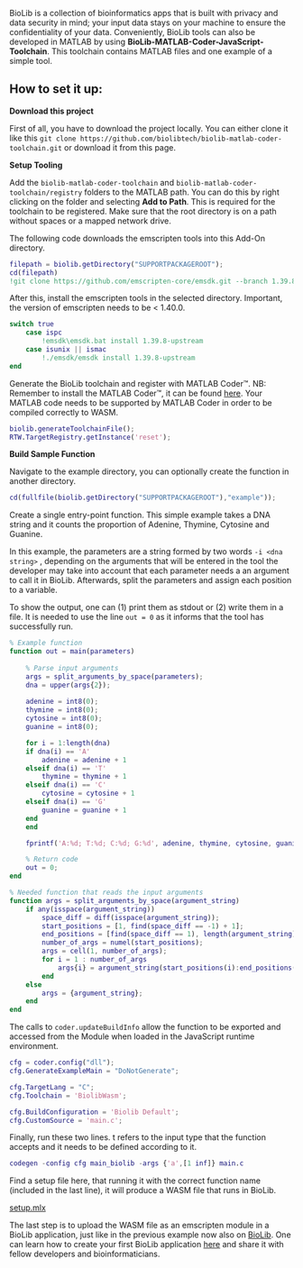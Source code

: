 BioLib is a collection of bioinformatics apps that is built with privacy and data security in mind; your input data stays on your machine to ensure the confidentiality of your data. Conveniently, BioLib tools can also be developed in MATLAB by using **BioLib-MATLAB-Coder-JavaScript-Toolchain**. This toolchain contains MATLAB files and one example of a simple tool.

## How to set it up:
**Download this project**

First of all, you have to download the project locally. You can either clone it like this `git clone https://github.com/biolibtech/biolib-matlab-coder-toolchain.git` or download it from this page.

**Setup Tooling**

Add the `biolib-matlab-coder-toolchain` and `biolib-matlab-coder-toolchain/registry` folders to the MATLAB path. You can do this by right clicking on the folder and selecting **Add to Path**. This is required for the toolchain to be registered. Make sure that the root directory is on a path without spaces or a mapped network drive.

The following code downloads the emscripten tools into this Add-On directory.

```matlab
filepath = biolib.getDirectory("SUPPORTPACKAGEROOT");
cd(filepath)
!git clone https://github.com/emscripten-core/emsdk.git --branch 1.39.8
```

After this, install the emscripten tools in the selected directory.  Important, the version of emscripten needs to be < 1.40.0. 

```matlab
switch true
    case ispc
        !emsdk\emsdk.bat install 1.39.8-upstream
    case isunix || ismac
        !./emsdk/emsdk install 1.39.8-upstream 
end
```

Generate the BioLib toolchain and register with MATLAB Coder™.  NB: Remember to install the MATLAB Coder™, it can be found [here](https://se.mathworks.com/help/coder/getting-started-with-matlab-coder.html). Your MATLAB code needs to be supported by MATLAB Coder in order to be compiled correctly to WASM. 

```matlab
biolib.generateToolchainFile();
RTW.TargetRegistry.getInstance('reset');
```

**Build Sample Function**

Navigate to the example directory, you can optionally create the function in another directory.

```matlab
cd(fullfile(biolib.getDirectory("SUPPORTPACKAGEROOT"),"example"));
```

Create a single entry-point function. This simple example takes a DNA string and it counts the proportion of Adenine, Thymine, Cytosine and Guanine. 

 In this example, the parameters are a string formed by two words `-i <dna string>`  , depending on the arguments that will be entered in the tool the developer may take into account that each parameter needs a an argument to call it in BioLib. Afterwards, split the parameters and assign each position to a variable.

To show the output, one can (1) print them as stdout or (2) write them in a file. It is needed to use the line `out = 0` as it informs that the tool has successfully run. 

```matlab
% Example function
function out = main(parameters)
	
	% Parse input arguments
	args = split_arguments_by_space(parameters);
	dna = upper(args{2});
	
	adenine = int8(0);
	thymine = int8(0);
	cytosine = int8(0);
	guanine = int8(0);

	for i = 1:length(dna)
    if dna(i) == 'A'
        adenine = adenine + 1
    elseif dna(i) == 'T'
        thymine = thymine + 1
    elseif dna(i) == 'C'
        cytosine = cytosine + 1
    elseif dna(i) == 'G'
        guanine = guanine + 1
    end
	end

	fprintf('A:%d; T:%d; C:%d; G:%d', adenine, thymine, cytosine, guanine)

	% Return code
	out = 0;
end

% Needed function that reads the input arguments
function args = split_arguments_by_space(argument_string)         
    if any(isspace(argument_string))      
        space_diff = diff(isspace(argument_string));
        start_positions = [1, find(space_diff == -1) + 1];
        end_positions = [find(space_diff == 1), length(argument_string)];
        number_of_args = numel(start_positions);
        args = cell(1, number_of_args);
        for i = 1 : number_of_args
            args{i} = argument_string(start_positions(i):end_positions(i));
        end                
    else
        args = {argument_string};
    end
end
```

The calls to `coder.updateBuildInfo` allow the function to be exported and accessed from the Module when loaded in the JavaScript runtime environment.

```matlab
cfg = coder.config("dll");
cfg.GenerateExampleMain = "DoNotGenerate";

cfg.TargetLang = "C";
cfg.Toolchain = 'BiolibWasm';

cfg.BuildConfiguration = 'Biolib Default';
cfg.CustomSource = 'main.c';
```

Finally, run these two lines. t refers to the input type that the function accepts and it needs to be defined according to it. 

```matlab
codegen -config cfg main_biolib -args {'a',[1 inf]} main.c
```

Find a setup file here, that running it with the correct function name (included in the last line), it will produce a WASM file that runs in BioLib.

[setup.mlx](https://github.com/biolibtech/biolib-matlab-coder-toolchain/edit/updating-toolchain/setup.mlx)

The last step is to upload the WASM file as an emscripten module in a BioLib application, just like in the previous example now also on [BioLib](https://biolib.com/laurabiolib/BioLib-MATLAB-ToolChain/). One can learn how to create your first BioLib application [here](https://biolib.com/docs/building-applications/creating-your-first-application) and share it with fellow developers and bioinformaticians.

